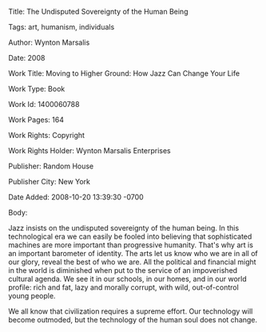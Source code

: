 Title:  The Undisputed Sovereignty of the Human Being

Tags:   art, humanism, individuals

Author: Wynton Marsalis

Date:   2008

Work Title: Moving to Higher Ground: How Jazz Can Change Your Life

Work Type: Book

Work Id: 1400060788

Work Pages: 164

Work Rights: Copyright

Work Rights Holder: Wynton Marsalis Enterprises

Publisher: Random House

Publisher City: New York

Date Added: 2008-10-20 13:39:30 -0700

Body: 

Jazz insists on the undisputed sovereignty of the human being. In this technological era we can easily be fooled into believing that sophisticated machines are more important than progressive humanity. That's why art is an important barometer of identity. The arts let us know who we are in all of our glory, reveal the best of who we are. All the political and financial might in the world is diminished when put to the service of an impoverished cultural agenda. We see it in our schools, in our homes, and in our world profile: rich and fat, lazy and morally corrupt, with wild, out-of-control young people. 

We all know that civilization requires a supreme effort. Our technology will become outmoded, but the technology of the human soul does not change.
